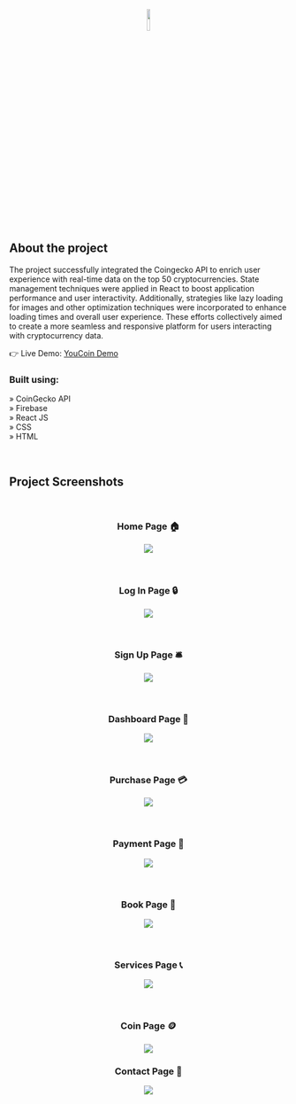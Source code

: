 <div align='center'><img style="width:10%" src='logo.png'/></div>

<h2>About the project</h2>

<p>The project successfully integrated the Coingecko API to enrich user experience with real-time data on the top 50 cryptocurrencies. State management techniques were applied in React to boost application performance and user interactivity. Additionally, strategies like lazy loading for images and other optimization techniques were incorporated to enhance loading times and overall user experience. These efforts collectively aimed to create a more seamless and responsive platform for users interacting with cryptocurrency data.

</p>

👉 Live Demo: <a href='https://youcoin.vercel.app'>YouCoin Demo</a>

<h3>Built using:</h3>

» CoinGecko API <br>
» Firebase <br>
» React JS <br>
» CSS <br>
» HTML<br>

<br>

<h2>Project Screenshots</h2>
<br>
<h3 align='center'>Home Page 🏠</h3>

<div align='center'>
  <img src='./readme/hero.png'/>
</div>
<br><br>

<h3 align='center'>Log In Page 🔒</h3>
<div align='center'>
  <img src='./readme/login.png'/>
</div>
<br><br>
<h3 align='center'>Sign Up Page 🛎️</h3>
<div align='center'>
  <img src='./readme/signupp.png'/>
</div>
<br><br>
<h3 align='center'>Dashboard Page 🦾</h3>
<div align='center'>
  <img src='./readme/dashboard.png'/>
</div>
<br><br>
<h3 align='center'>Purchase Page 💳</h3>
<div align='center'>
  <img src='./readme/purchases.png'/>
</div>
<br><br>
<h3 align='center'>Payment Page 💸</h3>
<div align='center'>
  <img src='./readme/payment.png'/>
</div>
<br><br>
  <h3 align='center'>Book Page 📖</h3>
<div align='center'>
  <img src='./readme/book.png'/>
</div>
<br><br>
<h3 align='center'> Services Page 📞</h3>
<div align='center'>
  <img src='./readme/service.png'/>
</div>
<br><br>
<h3 align='center'> Coin Page 🪙</h3>

<div align='center'>
  <img src='./readme/coin.png'/>
</div>
<h3 align='center'> Contact Page 📱</h3>

<div align='center'>
  <img src='./readme/contact.png'/>
</div>
<br><br>